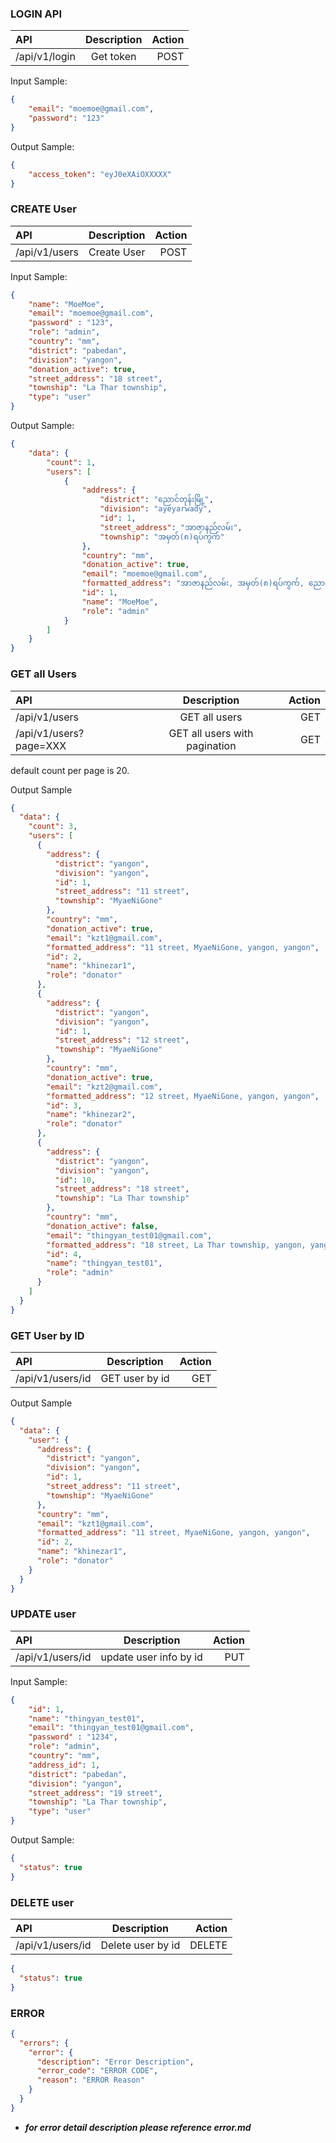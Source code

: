 ### LOGIN API
| API      | Description | Action     |
| :---        |    :----:   |          ---: |
| /api/v1/login     | Get token       | POST   |

Input Sample:
```json
{
    "email": "moemoe@gmail.com",
    "password": "123"
}
```

Output Sample:
```json
{
    "access_token": "eyJ0eXAiOXXXXX"
}
```

### CREATE User
| API      | Description | Action     |
| :---        |    :----:   |          ---: |
| /api/v1/users     | Create User       | POST   |

Input Sample:
```json
{
    "name": "MoeMoe", 
    "email": "moemoe@gmail.com",
    "password" : "123", 
    "role": "admin", 
    "country": "mm",
    "district": "pabedan",
    "division": "yangon",
    "donation_active": true,
    "street_address": "18 street",
    "township": "La Thar township",
    "type": "user"
}
```
Output Sample:
```json
{
    "data": {
        "count": 1,
        "users": [
            {
                "address": {
                    "district": "ညောင်တုန်းမြို့",
                    "division": "ayeyarwady",
                    "id": 1,
                    "street_address": "အာဇာနည်လမ်း",
                    "township": "အမှတ်(၈)ရပ်ကွက်"
                },
                "country": "mm",
                "donation_active": true,
                "email": "moemoe@gmail.com",
                "formatted_address": "အာဇာနည်လမ်း, အမှတ်(၈)ရပ်ကွက်, ညောင်တုန်းမြို့, ayeyarwady",
                "id": 1,
                "name": "MoeMoe",
                "role": "admin"
            }
        ]
    }
}
```

### GET all Users
| API      | Description | Action     |
| :---        |    :----:   |          ---: |
| /api/v1/users     | GET all users       | GET   |
| /api/v1/users?page=XXX     | GET all users with pagination      | GET   |
default count per page is 20.

Output Sample
``` json
{
  "data": {
    "count": 3,
    "users": [
      {
        "address": {
          "district": "yangon",
          "division": "yangon",
          "id": 1,
          "street_address": "11 street",
          "township": "MyaeNiGone"
        },
        "country": "mm",
        "donation_active": true,
        "email": "kzt1@gmail.com",
        "formatted_address": "11 street, MyaeNiGone, yangon, yangon",
        "id": 2,
        "name": "khinezar1",
        "role": "donator"
      },
      {
        "address": {
          "district": "yangon",
          "division": "yangon",
          "id": 1,
          "street_address": "12 street",
          "township": "MyaeNiGone"
        },
        "country": "mm",
        "donation_active": true,
        "email": "kzt2@gmail.com",
        "formatted_address": "12 street, MyaeNiGone, yangon, yangon",
        "id": 3,
        "name": "khinezar2",
        "role": "donator"
      },
      {
        "address": {
          "district": "yangon",
          "division": "yangon",
          "id": 10,
          "street_address": "18 street",
          "township": "La Thar township"
        },
        "country": "mm",
        "donation_active": false,
        "email": "thingyan_test01@gmail.com",
        "formatted_address": "18 street, La Thar township, yangon, yangon",
        "id": 4,
        "name": "thingyan_test01",
        "role": "admin"
      }
    ]
  }
}
```

### GET User by ID
| API      | Description | Action     |
| :---        |    :----:   |          ---: |
| /api/v1/users/id     | GET user by id     | GET   |
Output Sample
```json
{
  "data": {
    "user": {
      "address": {
        "district": "yangon",
        "division": "yangon",
        "id": 1,
        "street_address": "11 street",
        "township": "MyaeNiGone"
      },
      "country": "mm",
      "email": "kzt1@gmail.com",
      "formatted_address": "11 street, MyaeNiGone, yangon, yangon",
      "id": 2,
      "name": "khinezar1",
      "role": "donator"
    }
  }
}
```
### UPDATE user
| API      | Description | Action     |
| :---        |    :----:   |          ---: |
| /api/v1/users/id     | update user info by id     | PUT  |
Input Sample:
```json
{
    "id": 1,
    "name": "thingyan_test01",
    "email": "thingyan_test01@gmail.com",
    "password" : "1234", 
    "role": "admin",
    "country": "mm",
    "address_id": 1,
    "district": "pabedan",
    "division": "yangon",
    "street_address": "19 street",
    "township": "La Thar township",
    "type": "user"
}
```

Output Sample:
```json
{
  "status": true
}
```


### DELETE user

| API      | Description | Action     |
| :---        |    :----:   |          ---: |
| /api/v1/users/id     | Delete user by id     | DELETE  |
```json
{
  "status": true
}
```

### ERROR 

```json
{
  "errors": {
    "error": {
      "description": "Error Description",
      "error_code": "ERROR CODE",
      "reason": "ERROR Reason"
    }
  }
}
```
- ***for error detail description please reference error.md*** 
